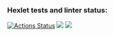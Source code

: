 ### Hexlet tests and linter status:
[![Actions Status](https://github.com/LAlex10/frontend-project-44/actions/workflows/hexlet-check.yml/badge.svg)](https://github.com/LAlex10/frontend-project-44/actions)
<a href="https://codeclimate.com/github/LAlex10/frontend-project-44/maintainability"><img src="https://api.codeclimate.com/v1/badges/efde465fe4dac99637c0/maintainability" /></a>
<a href="https://asciinema.org/a/nxdJy8aI9NHoRPTdYbg9kMIDb" target="_blank"><img src="https://asciinema.org/a/nxdJy8aI9NHoRPTdYbg9kMIDb.svg" /></a>
